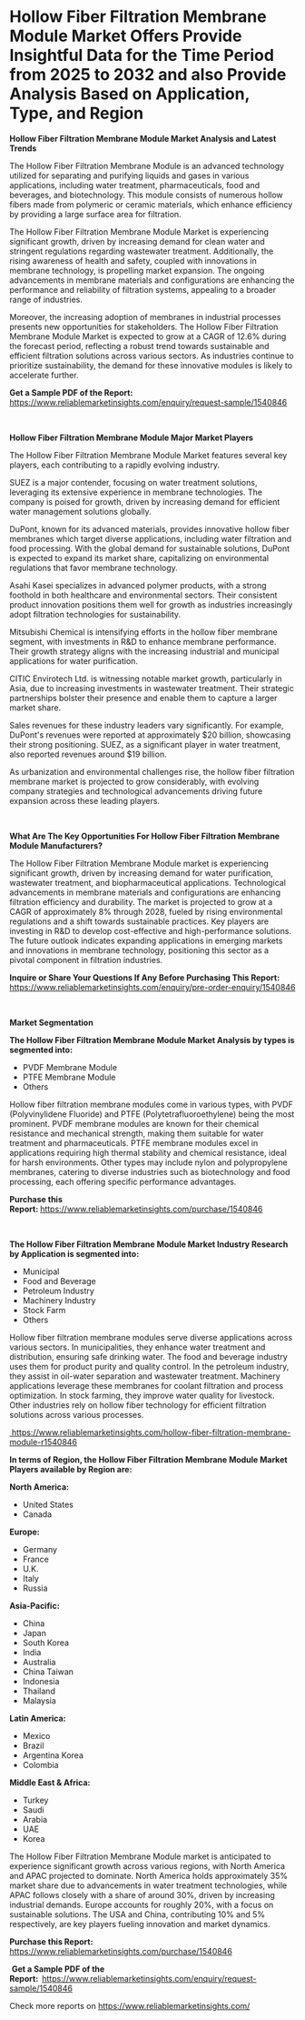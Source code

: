 <p><h1>Hollow Fiber Filtration Membrane Module Market Offers Provide Insightful Data for the Time Period from 2025 to 2032 and also Provide Analysis Based on Application, Type, and Region</h1></p><p><strong>Hollow Fiber Filtration Membrane Module Market Analysis and Latest Trends</strong></p>
<p><p>The Hollow Fiber Filtration Membrane Module is an advanced technology utilized for separating and purifying liquids and gases in various applications, including water treatment, pharmaceuticals, food and beverages, and biotechnology. This module consists of numerous hollow fibers made from polymeric or ceramic materials, which enhance efficiency by providing a large surface area for filtration. </p><p>The Hollow Fiber Filtration Membrane Module Market is experiencing significant growth, driven by increasing demand for clean water and stringent regulations regarding wastewater treatment. Additionally, the rising awareness of health and safety, coupled with innovations in membrane technology, is propelling market expansion. The ongoing advancements in membrane materials and configurations are enhancing the performance and reliability of filtration systems, appealing to a broader range of industries. </p><p>Moreover, the increasing adoption of membranes in industrial processes presents new opportunities for stakeholders. The Hollow Fiber Filtration Membrane Module Market is expected to grow at a CAGR of 12.6% during the forecast period, reflecting a robust trend towards sustainable and efficient filtration solutions across various sectors. As industries continue to prioritize sustainability, the demand for these innovative modules is likely to accelerate further.</p></p>
<p><strong>Get a Sample PDF of the Report:&nbsp;</strong> <a href="https://www.reliablemarketinsights.com/enquiry/request-sample/1540846?utm_campaign=2181&utm_medium=2&utm_source=Github&utm_content=ia&utm_term=02042025&utm_id=hollow-fiber-filtration-membrane-module">https://www.reliablemarketinsights.com/enquiry/request-sample/1540846</a></p>
<p>&nbsp;</p>
<p><strong>Hollow Fiber Filtration Membrane Module Major Market Players</strong></p>
<p><p>The Hollow Fiber Filtration Membrane Module Market features several key players, each contributing to a rapidly evolving industry. </p><p>SUEZ is a major contender, focusing on water treatment solutions, leveraging its extensive experience in membrane technologies. The company is poised for growth, driven by increasing demand for efficient water management solutions globally.</p><p>DuPont, known for its advanced materials, provides innovative hollow fiber membranes which target diverse applications, including water filtration and food processing. With the global demand for sustainable solutions, DuPont is expected to expand its market share, capitalizing on environmental regulations that favor membrane technology.</p><p>Asahi Kasei specializes in advanced polymer products, with a strong foothold in both healthcare and environmental sectors. Their consistent product innovation positions them well for growth as industries increasingly adopt filtration technologies for sustainability.</p><p>Mitsubishi Chemical is intensifying efforts in the hollow fiber membrane segment, with investments in R&D to enhance membrane performance. Their growth strategy aligns with the increasing industrial and municipal applications for water purification.</p><p>CITIC Envirotech Ltd. is witnessing notable market growth, particularly in Asia, due to increasing investments in wastewater treatment. Their strategic partnerships bolster their presence and enable them to capture a larger market share.</p><p>Sales revenues for these industry leaders vary significantly. For example, DuPont's revenues were reported at approximately $20 billion, showcasing their strong positioning. SUEZ, as a significant player in water treatment, also reported revenues around $19 billion. </p><p>As urbanization and environmental challenges rise, the hollow fiber filtration membrane market is projected to grow considerably, with evolving company strategies and technological advancements driving future expansion across these leading players.</p></p>
<p>&nbsp;</p>
<p><strong>What Are The Key Opportunities For Hollow Fiber Filtration Membrane Module Manufacturers?</strong></p>
<p><p>The Hollow Fiber Filtration Membrane Module market is experiencing significant growth, driven by increasing demand for water purification, wastewater treatment, and biopharmaceutical applications. Technological advancements in membrane materials and configurations are enhancing filtration efficiency and durability. The market is projected to grow at a CAGR of approximately 8% through 2028, fueled by rising environmental regulations and a shift towards sustainable practices. Key players are investing in R&D to develop cost-effective and high-performance solutions. The future outlook indicates expanding applications in emerging markets and innovations in membrane technology, positioning this sector as a pivotal component in filtration industries.</p></p>
<p><strong>Inquire or Share Your Questions If Any Before Purchasing This Report:</strong> <a href="https://www.reliablemarketinsights.com/enquiry/pre-order-enquiry/1540846?utm_campaign=2181&utm_medium=2&utm_source=Github&utm_content=ia&utm_term=02042025&utm_id=hollow-fiber-filtration-membrane-module">https://www.reliablemarketinsights.com/enquiry/pre-order-enquiry/1540846</a></p>
<p>&nbsp;</p>
<p><strong>Market Segmentation</strong></p>
<p><strong>The Hollow Fiber Filtration Membrane Module Market Analysis by types is segmented into:</strong></p>
<p><ul><li>PVDF Membrane Module</li><li>PTFE Membrane Module</li><li>Others</li></ul></p>
<p><p>Hollow fiber filtration membrane modules come in various types, with PVDF (Polyvinylidene Fluoride) and PTFE (Polytetrafluoroethylene) being the most prominent. PVDF membrane modules are known for their chemical resistance and mechanical strength, making them suitable for water treatment and pharmaceuticals. PTFE membrane modules excel in applications requiring high thermal stability and chemical resistance, ideal for harsh environments. Other types may include nylon and polypropylene membranes, catering to diverse industries such as biotechnology and food processing, each offering specific performance advantages.</p></p>
<p><strong>Purchase this Report:&nbsp;</strong><a href="https://www.reliablemarketinsights.com/purchase/1540846?utm_campaign=2181&utm_medium=2&utm_source=Github&utm_content=ia&utm_term=02042025&utm_id=hollow-fiber-filtration-membrane-module">https://www.reliablemarketinsights.com/purchase/1540846</a></p>
<p>&nbsp;</p>
<p><strong>The Hollow Fiber Filtration Membrane Module Market Industry Research by Application is segmented into:</strong></p>
<p><ul><li>Municipal</li><li>Food and Beverage</li><li>Petroleum Industry</li><li>Machinery Industry</li><li>Stock Farm</li><li>Others</li></ul></p>
<p><p>Hollow fiber filtration membrane modules serve diverse applications across various sectors. In municipalities, they enhance water treatment and distribution, ensuring safe drinking water. The food and beverage industry uses them for product purity and quality control. In the petroleum industry, they assist in oil-water separation and wastewater treatment. Machinery applications leverage these membranes for coolant filtration and process optimization. In stock farming, they improve water quality for livestock. Other industries rely on hollow fiber technology for efficient filtration solutions across various processes.</p></p>
<p><a href="https://www.reliablemarketinsights.com/hollow-fiber-filtration-membrane-module-r1540846?utm_campaign=2181&utm_medium=2&utm_source=Github&utm_content=ia&utm_term=02042025&utm_id=hollow-fiber-filtration-membrane-module">&nbsp;https://www.reliablemarketinsights.com/hollow-fiber-filtration-membrane-module-r1540846</a></p>
<p><strong>In terms of Region, the Hollow Fiber Filtration Membrane Module Market Players available by Region are:</strong></p>
<p>
    <p> <strong> North America: </strong>
        <ul>
            <li>United States</li>
            <li>Canada</li>
        </ul>
        </p> 
    <p> <strong> Europe: </strong>
        <ul>
            <li>Germany</li>
            <li>France</li>
            <li>U.K.</li>
            <li>Italy</li>
            <li>Russia</li>
        </ul>
        </p> 
    <p> <strong> Asia-Pacific: </strong>
        <ul>
            <li>China</li>
            <li>Japan</li>
            <li>South Korea</li>
            <li>India</li>
            <li>Australia</li>
            <li>China Taiwan</li>
            <li>Indonesia</li>
            <li>Thailand</li>
            <li>Malaysia</li>
        </ul>
        </p> 
    <p> <strong> Latin America: </strong>
        <ul>
            <li>Mexico</li>
            <li>Brazil</li>
            <li>Argentina Korea</li>
            <li>Colombia</li>
        </ul>
        </p> 
    <p> <strong> Middle East & Africa: </strong>
        <ul>
            <li>Turkey</li>
            <li>Saudi</li>
            <li>Arabia</li>
            <li>UAE</li>
            <li>Korea</li>
        </ul>
    </p>
    </p>
<p><p>The Hollow Fiber Filtration Membrane Module market is anticipated to experience significant growth across various regions, with North America and APAC projected to dominate. North America holds approximately 35% market share due to advancements in water treatment technologies, while APAC follows closely with a share of around 30%, driven by increasing industrial demands. Europe accounts for roughly 20%, with a focus on sustainable solutions. The USA and China, contributing 10% and 5% respectively, are key players fueling innovation and market dynamics.</p></p>
<p><strong>Purchase this Report: </strong><a href="https://www.reliablemarketinsights.com/purchase/1540846?utm_campaign=2181&utm_medium=2&utm_source=Github&utm_content=ia&utm_term=02042025&utm_id=hollow-fiber-filtration-membrane-module">https://www.reliablemarketinsights.com/purchase/1540846</a></p>
<p>&nbsp;<strong>Get a Sample PDF of the Report:&nbsp;&nbsp;</strong><a href="https://www.reliablemarketinsights.com/enquiry/request-sample/1540846?utm_campaign=2181&utm_medium=2&utm_source=Github&utm_content=ia&utm_term=02042025&utm_id=hollow-fiber-filtration-membrane-module">https://www.reliablemarketinsights.com/enquiry/request-sample/1540846</a></p>
<p><strong></strong></p>
<p>Check more reports on <a href="https://www.reliablemarketinsights.com/?utm_campaign=2181&utm_medium=2&utm_source=Github&utm_content=ia&utm_term=02042025&utm_id=hollow-fiber-filtration-membrane-module">https://www.reliablemarketinsights.com/</a></p>